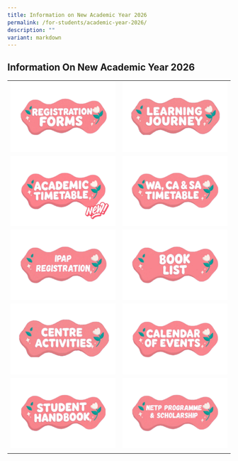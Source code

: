 ```yaml
---
title: Information on New Academic Year 2026
permalink: /for-students/academic-year-2026/
description: ""
variant: markdown
---
```

## Information On New Academic Year 2026 

|   |   |
|---|---|
| <a href="/for-students/forms/"><img src="/images/RF012026.png"> </a> | <a href="/for-Students/UPTLC-Lea/images/LJ012026.png"><img src="/images/LJ012026.png"> </a>  |
| <a href="/files/UPTLC_Academic_TimeTable_2026.pdf"><img src="/images/AT022026.png"> </a>  | <a href="/files/2025_WA_Exam_Timetable.pdf"><img src="/images/WACASA012026.png"> </a>  |
| <a href="https://staging.d2uldb6hpe0xwq.amplifyapp.com/for-students/IPAP/"><img src="/images/IPAPR012026.png"> </a> |[](/files/Book_list_2025.pdf) <img src="/images/BL012026.png">   |
| <a href="/files/Centre_Activities_2024.pdf"><img src="/images/CA012026.png"> </a> | [](/files/COE_2025_FINAL_31122024.pdf) <img src="/images/COE012026.png">   |
| <a href="https://www.uptlc.moe.edu.sg/publication/student-handbook/permalink/"><img src="/images/SH012026.png"> </a>   | <a href="https://www.uptlc.moe.edu.sg/for-students/NETP-Programme-and-Scholarship/"><img src="/images/NETPPAS012026.png"> </a>  |
|   |   |